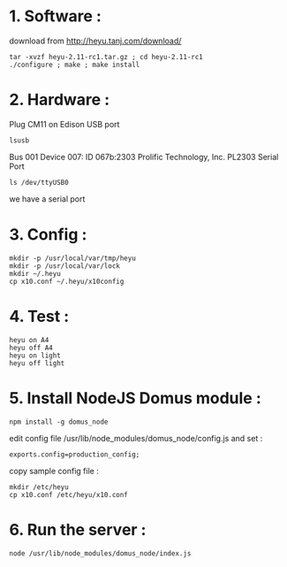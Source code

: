 # 1. Software :

download from http://heyu.tanj.com/download/
```
tar -xvzf heyu-2.11-rc1.tar.gz ; cd heyu-2.11-rc1
./configure ; make ; make install
```

# 2. Hardware :

Plug CM11 on Edison USB port
```
lsusb
```
Bus 001 Device 007: ID 067b:2303 Prolific Technology, Inc. PL2303 Serial Port
```
ls /dev/ttyUSB0
```
we have a serial port

# 3. Config :
```
mkdir -p /usr/local/var/tmp/heyu
mkdir -p /usr/local/var/lock
mkdir ~/.heyu
cp x10.conf ~/.heyu/x10config
```

# 4. Test :
```
heyu on A4
heyu off A4
heyu on light
heyu off light
```

# 5. Install NodeJS Domus module :
```
npm install -g domus_node
```
edit config file /usr/lib/node_modules/domus_node/config.js
and set :
```
exports.config=production_config;
```

copy sample config file :
```
mkdir /etc/heyu
cp x10.conf /etc/heyu/x10.conf
```

# 6. Run the server :
```
node /usr/lib/node_modules/domus_node/index.js
```
